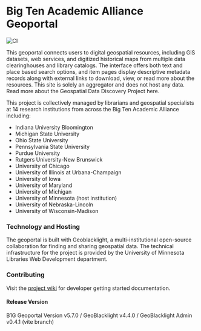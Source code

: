# Big Ten Academic Alliance Geoportal

![CI](https://github.com/BTAA-Geospatial-Data-Project/geoportal/actions/workflows/ci.yml/badge.svg)

This geoportal connects users to digital geospatial resources, including GIS datasets, web services, and digitized historical maps from multiple data clearinghouses and library catalogs. The interface offers both text and place based search options, and item pages display descriptive metadata records along with external links to download, view, or read more about the resources. This site is solely an aggregator and does not host any data. Read more about the Geospatial Data Discovery Project here.

This project is collectively managed by librarians and geospatial specialists at 14 research institutions from across the Big Ten Academic Alliance including:

* Indiana University Bloomington
* Michigan State University
* Ohio State University
* Pennsylvania State University
* Purdue University
* Rutgers University-New Brunswick
* University of Chicago
* University of Illinois at Urbana­-Champaign
* University of Iowa
* University of Maryland
* University of Michigan
* University of Minnesota (host institution)
* University of Nebraska-Lincoln
* University of Wisconsin-­Madison

### Technology and Hosting

The geoportal is built with Geoblacklight, a multi-institutional open-source collaboration for finding and sharing geospatial data. The technical infrastructure for the project is provided by the University of Minnesota Libraries Web Development department.

### Contributing
Visit the [project wiki](https://github.com/BTAA-Geospatial-Data-Project/geoportal/wiki) for developer getting started documentation.

#### Release Version

B1G Geoportal Version v5.7.0 / GeoBlacklight v4.4.0 / GeoBlacklight Admin v0.4.1 (vite branch)
